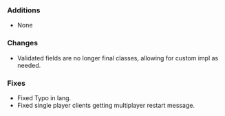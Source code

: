 ### Additions
* None

### Changes
* Validated fields are no longer final classes, allowing for custom impl as needed.

### Fixes
* Fixed Typo in lang.
* Fixed single player clients getting multiplayer restart message.